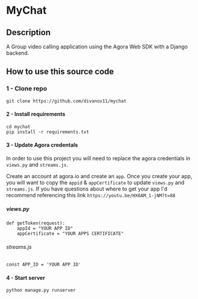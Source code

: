 # MyChat

## Description

A Group video calling application using the Agora Web SDK with a Django backend.

## How to use this source code

### 1 - Clone repo

```
git clone https://github.com/divanov11/mychat
```

#### 2 - Install requirements

```
cd mychat
pip install -r requirements.txt
```

#### 3 - Update Agora credentals

In order to use this project you will need to replace the agora credentials in `views.py` and `streams.js`.

Create an account at agora.io and create an `app`. Once you create your app, you will want to copy the `appid` & `appCertificate` to update `views.py` and `streams.js`. If you have questions about where to get your app I'd recommend referencing this link `https://youtu.be/HX6AM_1-jNM?t=88`

##### views.py

```
def getToken(request):
    appId = "YOUR APP ID"
    appCertificate = "YOUR APPS CERTIFICATE"
```

###### streams.js

```const APP_ID = 'YOUR APP ID'```

#### 4 - Start server

```
python manage.py runserver
```
